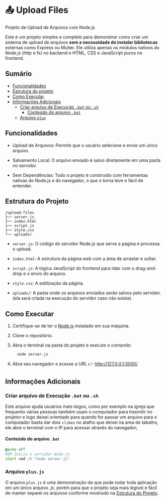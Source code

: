 # 📤 Upload Files

Projeto de Upload de Arquivos com Node.js

Este é um projeto simples e completo para demonstrar como criar um sistema de upload de arquivos **sem a necessidade de instalar bibliotecas** externas como Express ou Multer. Ele utiliza apenas os módulos nativos do _Node.js_ (http e fs) no backend e HTML, CSS e JavaScript puros no frontend.

## Sumário

-   [Funcionalidades](#funcionalidades)
-   [Estrutura do projeto](#estrutura-do-projeto)
-   [Como Executar](#como-executar)
-   [Informações Adicionais](#informações-adicionais)
    -   [Criar arquivo de Execução `.bat` ou `.sh`](#criar-arquivo-de-execução-bat-ou-sh)
        -   [Conteúdo do arquivo `.bat`](#conteúdo-do-arquivo-bat)
    -   [Arquivo `plus`](#arquivo-plusjs)

## Funcionalidades

-   Upload de Arquivos: Permite que o usuário selecione e envie um único arquivo.

-   Salvamento Local: O arquivo enviado é salvo diretamente em uma pasta no servidor.

-   Sem Dependências: Todo o projeto é construído com ferramentas nativas do Node.js e do navegador, o que o torna leve e fácil de entender.

## Estrutura do Projeto

```
/upload-files
├── server.js
├── index.html
├── script.js
├── style.css
└── uploads/
```

-   `server.js`: O código do servidor Node.js que serve a página e processa o upload.

-   `index.html`: A estrutura da página web com a área de arrastar e soltar.

-   `script.js`: A lógica JavaScript do frontend para lidar com o drag-and-drop e o envio do arquivo.

-   `style.css`: A estilização da página.

-   `uploads/`: A pasta onde os arquivos enviados serão salvos pelo servidor. (ela será criada na execução do servidor caso não exista).

## Como Executar

1. Certifique-se de ter o [Node.js](https://nodejs.org) instalado em sua máquina.

2. Clone o repositório.

3. Abra o terminal na pasta do projeto e execute o comando:

    ```
      node server.js
    ```

4. Abra seu navegador e acesse a URL 👉 http://127.0.0.1:3000/

## Informações Adicionais

### Criar arquivo de Execução `.bat` ou `.sh`

Este arquivo ajuda usuários mais leigos, como por exemplo na igreja que frequento várias pessoas também usam o computador para trasmitir no projetor e logo deixei orientado para quando for passar um arquivo para o computador basta dar dois `clikes` no atalho que deixei na area de tabalho, ele abre o terminal com o IP para acessar através do navegador;

#### Conteúdo do arquivo `.bat`

```cmd
@echo off
REM Inicia o servidor Node.js
start cmd /k "node server.js"
```

### Arquivo `plus.js`

O arquivo `plus.js` é uma demonstração de que pode rodar toda aplicação em um único arquivo _.js_, porém para que o projeto seja mais legível e fácil de manter separei os arquivos conforme mostrado na [Estrutura do Projeto](#estrutura-do-projeto).
